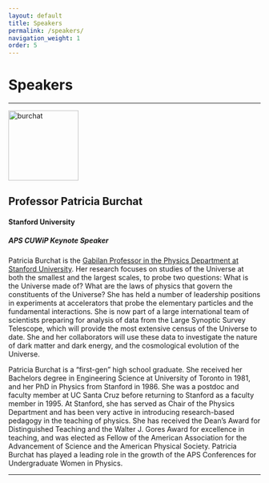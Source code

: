 ```yaml
---
layout: default
title: Speakers
permalink: /speakers/
navigation_weight: 1
order: 5
---
```


# Speakers
---

<div class="row">
<img src="{{base.url}}/images/burchat-sq.jpg" alt="burchat" class="img-circle img-responsive shadowImg pull-left" width="140" height="140">

<div class="col-md-8 col-sm-12 col-xs-12">
<h2>Professor Patricia Burchat</h2>
<h4>Stanford University</h4>
<h5>APS CUWiP Keynote Speaker</h5>

<p>

Patricia Burchat is the <a href="https://physics.stanford.edu/people/faculty/patricia-burchat">Gabilan Professor in the Physics Department at Stanford University</a>. Her research focuses on studies of the Universe at both the smallest and the largest scales, to probe two questions: What is the Universe made of?  What are the laws of physics that govern the constituents of the Universe? She has held a number of leadership positions in experiments at
accelerators that probe the elementary particles and the fundamental interactions.  She is now part of a large international team of scientists preparing for analysis of data from the Large Synoptic Survey Telescope, which will provide the most extensive census of the Universe to date. She and her collaborators will use these data to investigate the nature of dark matter and dark energy, and the cosmological evolution of the Universe.

</p>
<p>

Patricia Burchat is a “first-gen” high school graduate. She received her Bachelors degree in Engineering Science at University of Toronto in 1981, and her PhD in Physics from Stanford in 1986. She was a postdoc and faculty member at UC Santa Cruz before returning to Stanford as a faculty member in 1995. At Stanford, she has served as Chair of the Physics Department and has been very active in introducing research-based pedagogy in the teaching of physics. She has received the Dean’s Award for Distinguished Teaching and the Walter J. Gores Award for excellence in teaching, and was elected as Fellow of the American Association for the Advancement of Science and the American Physical Society. Patricia Burchat has played a leading role in the growth of the APS Conferences for Undergraduate Women in Physics.
</p>
</div>
</div>

---
